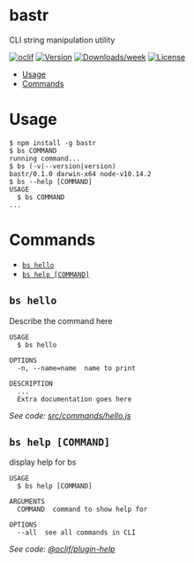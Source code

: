 bastr
=====

CLI string manipulation utility

[![oclif](https://img.shields.io/badge/cli-oclif-brightgreen.svg)](https://oclif.io)
[![Version](https://img.shields.io/npm/v/bastr.svg)](https://npmjs.org/package/bastr)
[![Downloads/week](https://img.shields.io/npm/dw/bastr.svg)](https://npmjs.org/package/bastr)
[![License](https://img.shields.io/npm/l/bastr.svg)](https://github.com/nemesarial/bastr/blob/master/package.json)

<!-- toc -->
* [Usage](#usage)
* [Commands](#commands)
<!-- tocstop -->
# Usage
<!-- usage -->
```sh-session
$ npm install -g bastr
$ bs COMMAND
running command...
$ bs (-v|--version|version)
bastr/0.1.0 darwin-x64 node-v10.14.2
$ bs --help [COMMAND]
USAGE
  $ bs COMMAND
...
```
<!-- usagestop -->
# Commands
<!-- commands -->
* [`bs hello`](#bs-hello)
* [`bs help [COMMAND]`](#bs-help-command)

## `bs hello`

Describe the command here

```
USAGE
  $ bs hello

OPTIONS
  -n, --name=name  name to print

DESCRIPTION
  ...
  Extra documentation goes here
```

_See code: [src/commands/hello.js](https://github.com/nemesarial/bastr/blob/v0.1.0/src/commands/hello.js)_

## `bs help [COMMAND]`

display help for bs

```
USAGE
  $ bs help [COMMAND]

ARGUMENTS
  COMMAND  command to show help for

OPTIONS
  --all  see all commands in CLI
```

_See code: [@oclif/plugin-help](https://github.com/oclif/plugin-help/blob/v2.1.6/src/commands/help.ts)_
<!-- commandsstop -->
